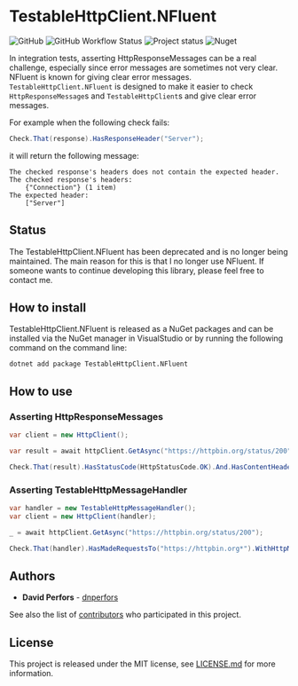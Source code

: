 # TestableHttpClient.NFluent

![GitHub](https://img.shields.io/github/license/testablehttpclient/TestableHttpClient.NFluent) ![GitHub Workflow Status](https://img.shields.io/github/workflow/status/testablehttpclient/TestableHttpClient.NFluent/CI) ![Project status](https://img.shields.io/badge/Status-Archived-yellow) ![Nuget](https://img.shields.io/nuget/v/TestableHttpClient.NFluent)

In integration tests, asserting HttpResponseMessages can be a real challenge, especially since error messages are sometimes not very clear. NFluent is known for giving clear error messages.
`TestableHttpClient.NFluent` is designed to make it easier to check `HttpResponseMessage`s and `TestableHttpClient`s and give clear error messages.

For example when the following check fails:
```csharp
Check.That(response).HasResponseHeader("Server");
```
it will return the following message:
```
The checked response's headers does not contain the expected header.
The checked response's headers:
    {"Connection"} (1 item)
The expected header:
    ["Server"]
```

## Status

The TestableHttpClient.NFluent has been deprecated and is no longer being maintained.
The main reason for this is that I no longer use NFluent.
If someone wants to continue developing this library, please feel free to contact me.

## How to install

TestableHttpClient.NFluent is released as a NuGet packages and can be installed via the NuGet manager in VisualStudio or by running the following command on the command line:
```
dotnet add package TestableHttpClient.NFluent
```

## How to use

### Asserting HttpResponseMessages

```csharp
var client = new HttpClient();

var result = await httpClient.GetAsync("https://httpbin.org/status/200");

Check.That(result).HasStatusCode(HttpStatusCode.OK).And.HasContentHeader("Content-Type", "*/json*");
```

### Asserting TestableHttpMessageHandler

```csharp
var handler = new TestableHttpMessageHandler();
var client = new HttpClient(handler);

_ = await httpClient.GetAsync("https://httpbin.org/status/200");

Check.That(handler).HasMadeRequestsTo("https://httpbin.org*").WithHttpMethod(HttpMethod.Get);
```

## Authors

* **David Perfors** - [dnperfors](https://github.com/dnperfors)

See also the list of [contributors](https://github.com/testablehttpclient/TestableHttpClient/contributors) who participated in this project.

## License

This project is released under the MIT license, see [LICENSE.md](https://github.com/testablehttpclient/TestableHttpClient/blob/master/LICENSE.md) for more information.
